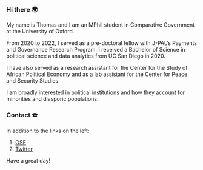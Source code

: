 ### Hi there 🌍

My name is Thomas and I am an MPhil student in Comparative Government at the University of Oxford.

From 2020 to 2022, I served as a pre-doctoral fellow with J-PAL’s Payments and Governance Research Program. I received a Bachelor of Science in political science and data analytics from UC San Diego in 2020.

I have also served as a research assistant for the Center for the Study of African Political Economy and as a lab assistant for the Center for Peace and Security Studies.

I am broadly interested in political institutions and how they account for minorities and diasporic populations.

### Contact ☎️

In addition to the links on the left: 

1. [OSF](https://osf.io/c9ptf)
2. [Twitter](https://twitter.com/tjbrailey)

Have a great day!
